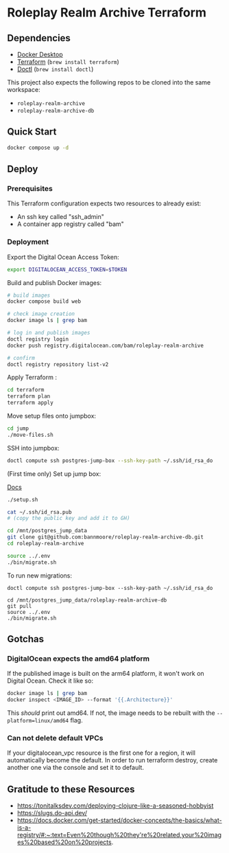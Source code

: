 # Roleplay Realm Archive Terraform

## Dependencies

- [Docker Desktop](https://docs.docker.com/desktop/)
- [Terraform](https://developer.hashicorp.com/terraform?product_intent=terraform) (`brew install terraform`)
- [Doctl](https://github.com/digitalocean/doctl) (`brew install doctl`)

This project also expects the following repos to be cloned into the same workspace:

- `roleplay-realm-archive`
- `roleplay-realm-archive-db`

## Quick Start

```sh
docker compose up -d
```

## Deploy

### Prerequisites

This Terraform configuration expects two resources to already exist:
- An ssh key called "ssh_admin"
- A container app registry called "bam"

### Deployment

Export the Digital Ocean Access Token:

```sh
export DIGITALOCEAN_ACCESS_TOKEN=$TOKEN
```

Build and publish Docker images:

```sh
# build images
docker compose build web

# check image creation
docker image ls | grep bam 

# log in and publish images
doctl registry login
docker push registry.digitalocean.com/bam/roleplay-realm-archive

# confirm
doctl registry repository list-v2
```

Apply Terraform :

```sh
cd terraform
terraform plan
terraform apply
```

Move setup files onto jumpbox:

```sh
cd jump
./move-files.sh
```

SSH into jumpbox:

```sh
doctl compute ssh postgres-jump-box --ssh-key-path ~/.ssh/id_rsa_do
```

(First time only) Set up jump box:

[Docs](https://docs.digitalocean.com/products/volumes/how-to/mount/)

```sh
./setup.sh

cat ~/.ssh/id_rsa.pub
# (copy the public key and add it to GH)

cd /mnt/postgres_jump_data
git clone git@github.com:bannmoore/roleplay-realm-archive-db.git
cd roleplay-realm-archive

source ../.env
./bin/migrate.sh
```

To run new migrations:

```
doctl compute ssh postgres-jump-box --ssh-key-path ~/.ssh/id_rsa_do

cd /mnt/postgres_jump_data/roleplay-realm-archive-db
git pull
source ../.env
./bin/migrate.sh
```

## Gotchas

### DigitalOcean expects the amd64 platform

If the published image is built on the arm64 platform, it won't work on Digital Ocean. Check it like so:

```sh
docker image ls | grep bam 
docker inspect <IMAGE_ID> --format '{{.Architecture}}'
```

This _should_ print out amd64. If not, the image needs to be rebuilt with the `--platform=linux/amd64` flag.

### Can not delete default VPCs

If your digitalocean_vpc resource is the first one for a region, it will automatically become the default. In order to run terraform destroy, create another one via the console and set it to default.

## Gratitude to these Resources

- https://tonitalksdev.com/deploying-clojure-like-a-seasoned-hobbyist
- https://slugs.do-api.dev/
- https://docs.docker.com/get-started/docker-concepts/the-basics/what-is-a-registry/#:~:text=Even%20though%20they're%20related,your%20images%20based%20on%20projects.